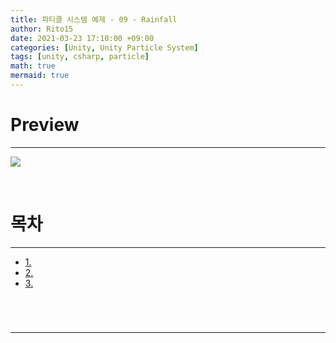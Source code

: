 ```yaml
---
title: 파티클 시스템 예제 - 09 - Rainfall
author: Rito15
date: 2021-03-23 17:10:00 +09:00
categories: [Unity, Unity Particle System]
tags: [unity, csharp, particle]
math: true
mermaid: true
---
```


# Preview
---

![](https://user-images.githubusercontent.com/42164422/112008564-f0ef3400-8b68-11eb-9bb9-8239bb7a9fa6.gif)

<br>

# 목차
---

- [1. ](#)
- [2. ](#)
- [3. ](#)

<br>

# 
---

